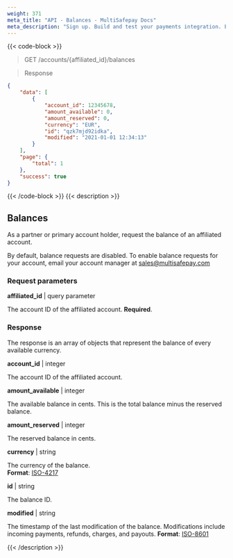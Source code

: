 ```yaml
---
weight: 371
meta_title: "API - Balances - MultiSafepay Docs"
meta_description: "Sign up. Build and test your payments integration. Explore our products and services. Use our API Reference, SDKs, and wrappers. Get support."
---
```


{{< code-block >}}

> GET /accounts/{affiliated_id}/balances

> Response

```json
{
    "data": [
        {
            "account_id": 12345678,
            "amount_available": 0,
            "amount_reserved": 0,
            "currency": "EUR",
            "id": "qzk7mjd92idka",
            "modified": "2021-01-01 12:34:13"
        }
    ],
    "page": {
        "total": 1
    },
    "success": true
}
```

{{< /code-block >}}
{{< description >}}
## Balances

As a partner or primary account holder, request the balance of an affiliated account. 

By default, balance requests are disabled. To enable balance requests for your account, email your account manager at <sales@multisafepay.com>

### Request parameters

**affiliated_id** | query parameter  

The account ID of the affiliated account. **Required**.

### Response

The response is an array of objects that represent the balance of every available currency.

**account_id**  | integer

The account ID of the affiliated account.

**amount_available** | integer

The available balance in cents. This is the total balance minus the reserved balance. 

**amount_reserved** | integer

The reserved balance in cents. 

**currency** | string

The currency of the balance.  
**Format**: [ISO-4217](https://www.iso.org/iso-4217-currency-codes.html)

**id** | string

The balance ID. 

**modified** | string

The timestamp of the last modification of the balance. Modifications include incoming payments, refunds, charges, and payouts. **Format**: [ISO-8601](https://en.wikipedia.org/wiki/ISO_8601)


{{< /description >}}
